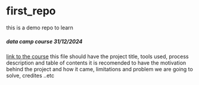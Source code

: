 # first_repo
this is a demo repo to learn
##### data camp course **31/12/2024**
[link to the course](https://campus.datacamp.com/courses/introduction-to-github-concepts/introduction-to-github?ex=9)
this file should have the project title, tools used, process description and table of contents
it is recomended to have the motivation behind the project and how it came, limitations and problem we are going to solve, credites ..etc
